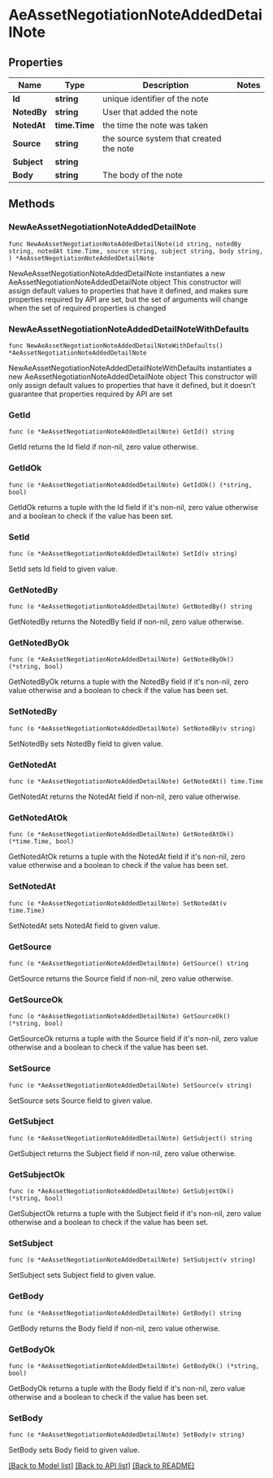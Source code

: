 # AeAssetNegotiationNoteAddedDetailNote

## Properties

Name | Type | Description | Notes
------------ | ------------- | ------------- | -------------
**Id** | **string** | unique identifier of the note | 
**NotedBy** | **string** | User that added the note | 
**NotedAt** | **time.Time** | the time the note was taken | 
**Source** | **string** | the source system that created the note | 
**Subject** | **string** |  | 
**Body** | **string** | The body of the note | 

## Methods

### NewAeAssetNegotiationNoteAddedDetailNote

`func NewAeAssetNegotiationNoteAddedDetailNote(id string, notedBy string, notedAt time.Time, source string, subject string, body string, ) *AeAssetNegotiationNoteAddedDetailNote`

NewAeAssetNegotiationNoteAddedDetailNote instantiates a new AeAssetNegotiationNoteAddedDetailNote object
This constructor will assign default values to properties that have it defined,
and makes sure properties required by API are set, but the set of arguments
will change when the set of required properties is changed

### NewAeAssetNegotiationNoteAddedDetailNoteWithDefaults

`func NewAeAssetNegotiationNoteAddedDetailNoteWithDefaults() *AeAssetNegotiationNoteAddedDetailNote`

NewAeAssetNegotiationNoteAddedDetailNoteWithDefaults instantiates a new AeAssetNegotiationNoteAddedDetailNote object
This constructor will only assign default values to properties that have it defined,
but it doesn't guarantee that properties required by API are set

### GetId

`func (o *AeAssetNegotiationNoteAddedDetailNote) GetId() string`

GetId returns the Id field if non-nil, zero value otherwise.

### GetIdOk

`func (o *AeAssetNegotiationNoteAddedDetailNote) GetIdOk() (*string, bool)`

GetIdOk returns a tuple with the Id field if it's non-nil, zero value otherwise
and a boolean to check if the value has been set.

### SetId

`func (o *AeAssetNegotiationNoteAddedDetailNote) SetId(v string)`

SetId sets Id field to given value.


### GetNotedBy

`func (o *AeAssetNegotiationNoteAddedDetailNote) GetNotedBy() string`

GetNotedBy returns the NotedBy field if non-nil, zero value otherwise.

### GetNotedByOk

`func (o *AeAssetNegotiationNoteAddedDetailNote) GetNotedByOk() (*string, bool)`

GetNotedByOk returns a tuple with the NotedBy field if it's non-nil, zero value otherwise
and a boolean to check if the value has been set.

### SetNotedBy

`func (o *AeAssetNegotiationNoteAddedDetailNote) SetNotedBy(v string)`

SetNotedBy sets NotedBy field to given value.


### GetNotedAt

`func (o *AeAssetNegotiationNoteAddedDetailNote) GetNotedAt() time.Time`

GetNotedAt returns the NotedAt field if non-nil, zero value otherwise.

### GetNotedAtOk

`func (o *AeAssetNegotiationNoteAddedDetailNote) GetNotedAtOk() (*time.Time, bool)`

GetNotedAtOk returns a tuple with the NotedAt field if it's non-nil, zero value otherwise
and a boolean to check if the value has been set.

### SetNotedAt

`func (o *AeAssetNegotiationNoteAddedDetailNote) SetNotedAt(v time.Time)`

SetNotedAt sets NotedAt field to given value.


### GetSource

`func (o *AeAssetNegotiationNoteAddedDetailNote) GetSource() string`

GetSource returns the Source field if non-nil, zero value otherwise.

### GetSourceOk

`func (o *AeAssetNegotiationNoteAddedDetailNote) GetSourceOk() (*string, bool)`

GetSourceOk returns a tuple with the Source field if it's non-nil, zero value otherwise
and a boolean to check if the value has been set.

### SetSource

`func (o *AeAssetNegotiationNoteAddedDetailNote) SetSource(v string)`

SetSource sets Source field to given value.


### GetSubject

`func (o *AeAssetNegotiationNoteAddedDetailNote) GetSubject() string`

GetSubject returns the Subject field if non-nil, zero value otherwise.

### GetSubjectOk

`func (o *AeAssetNegotiationNoteAddedDetailNote) GetSubjectOk() (*string, bool)`

GetSubjectOk returns a tuple with the Subject field if it's non-nil, zero value otherwise
and a boolean to check if the value has been set.

### SetSubject

`func (o *AeAssetNegotiationNoteAddedDetailNote) SetSubject(v string)`

SetSubject sets Subject field to given value.


### GetBody

`func (o *AeAssetNegotiationNoteAddedDetailNote) GetBody() string`

GetBody returns the Body field if non-nil, zero value otherwise.

### GetBodyOk

`func (o *AeAssetNegotiationNoteAddedDetailNote) GetBodyOk() (*string, bool)`

GetBodyOk returns a tuple with the Body field if it's non-nil, zero value otherwise
and a boolean to check if the value has been set.

### SetBody

`func (o *AeAssetNegotiationNoteAddedDetailNote) SetBody(v string)`

SetBody sets Body field to given value.



[[Back to Model list]](../README.md#documentation-for-models) [[Back to API list]](../README.md#documentation-for-api-endpoints) [[Back to README]](../README.md)


